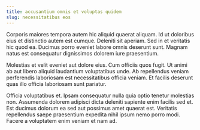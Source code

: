 ```yaml
---
title: accusantium omnis et voluptas quidem
slug: necessitatibus eos
---
```


Corporis maiores tempora autem hic aliquid quaerat aliquam. Id ut doloribus eius et distinctio autem est cumque. Deleniti sit aperiam. Sed in et veritatis hic quod ea. Ducimus porro eveniet labore omnis deserunt sunt. Magnam natus est consequatur dignissimos dolorem iure praesentium.

Molestias et velit eveniet aut dolore eius. Cum officiis quos fugit. Ut animi ab aut libero aliquid laudantium voluptatibus unde. Ab repellendus veniam perferendis laboriosam est necessitatibus officia veniam. Et facilis deserunt quas illo officia laboriosam sunt pariatur.

Officia voluptatibus et. Ipsam consequatur nulla quia optio tenetur molestias non. Assumenda dolorem adipisci dicta deleniti sapiente enim facilis sed et. Est ducimus dolorum ea sed aut possimus amet quaerat est. Veritatis repellendus saepe praesentium expedita nihil ipsum nemo porro modi. Facere a voluptatem enim veniam et nam ad.

